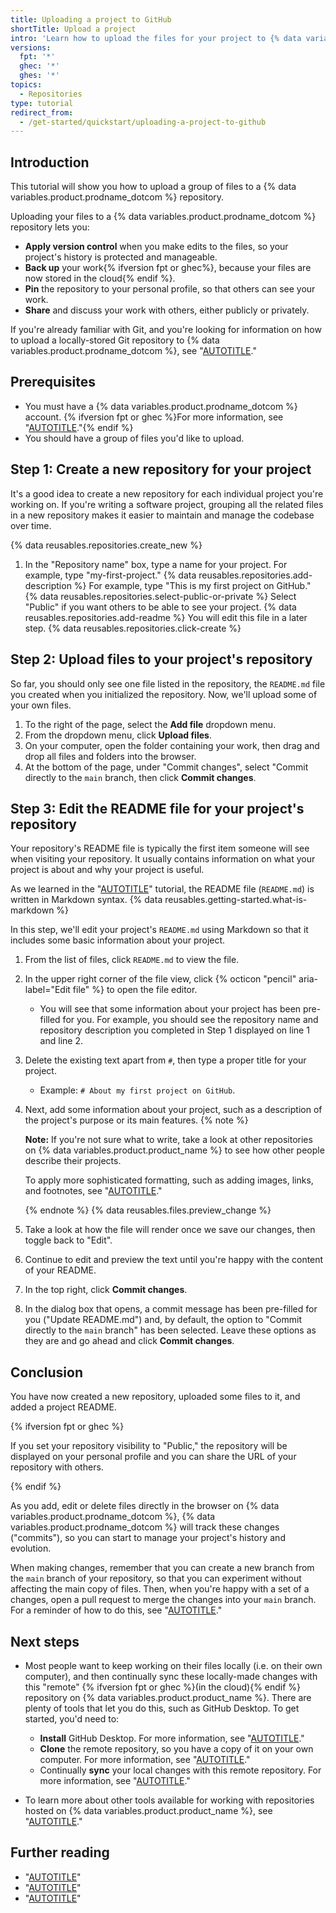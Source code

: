 ```yaml
---
title: Uploading a project to GitHub
shortTitle: Upload a project
intro: 'Learn how to upload the files for your project to {% data variables.product.prodname_dotcom %}.'
versions:
  fpt: '*'
  ghec: '*'
  ghes: '*'
topics:
  - Repositories
type: tutorial
redirect_from:
  - /get-started/quickstart/uploading-a-project-to-github
---
```


## Introduction

This tutorial will show you how to upload a group of files to a {% data variables.product.prodname_dotcom %} repository.

Uploading your files to a {% data variables.product.prodname_dotcom %} repository lets you:
- **Apply version control** when you make edits to the files, so your project's history is protected and manageable.
- **Back up** your work{% ifversion fpt or ghec%}, because your files are now stored in the cloud{% endif %}.
- **Pin** the repository to your personal profile, so that others can see your work.
- **Share** and discuss your work with others, either publicly or privately.

If you're already familiar with Git, and you're looking for information on how to upload a locally-stored Git repository to {% data variables.product.prodname_dotcom %}, see "[AUTOTITLE](/migrations/importing-source-code/using-the-command-line-to-import-source-code/adding-locally-hosted-code-to-github#adding-a-local-repository-to-github-using-git)."

## Prerequisites

- You must have a {% data variables.product.prodname_dotcom %} account. {% ifversion fpt or ghec %}For more information, see "[AUTOTITLE](/get-started/start-your-journey/creating-an-account-on-github)."{% endif %}
- You should have a group of files you'd like to upload.

## Step 1: Create a new repository for your project

It's a good idea to create a new repository for each individual project you're working on. If you're writing a software project, grouping all the related files in a new repository makes it easier to maintain and manage the codebase over time.

{% data reusables.repositories.create_new %}
1. In the "Repository name" box, type a name for your project. For example, type "my-first-project."
{% data reusables.repositories.add-description %} For example, type "This is my first project on GitHub."
{% data reusables.repositories.select-public-or-private %} Select "Public" if you want others to be able to see your project.
{% data reusables.repositories.add-readme %} You will edit this file in a later step.
{% data reusables.repositories.click-create %}

## Step 2: Upload files to your project's repository

So far, you should only see one file listed in the repository, the `README.md` file you created when you initialized the repository. Now, we'll upload some of your own files.

1. To the right of the page, select the **Add file** dropdown menu.
1. From the dropdown menu, click **Upload files**.
1. On your computer, open the folder containing your work, then drag and drop all files and folders into the browser.
1. At the bottom of the page, under "Commit changes", select "Commit directly to the `main` branch, then click **Commit changes**.

## Step 3: Edit the README file for your project's repository

Your repository's README file is typically the first item someone will see when visiting your repository. It usually contains information on what your project is about and why your project is useful.

As we learned in the "[AUTOTITLE](/get-started/start-your-journey/hello-world)" tutorial, the README file (`README.md`) is written in Markdown syntax. {% data reusables.getting-started.what-is-markdown %}

In this step, we'll edit your project's `README.md` using Markdown so that it includes some basic information about your project.

1. From the list of files, click `README.md` to view the file.
1. In the upper right corner of the file view, click {% octicon "pencil" aria-label="Edit file" %} to open the file editor.
   - You will see that some information about your project has been pre-filled for you. For example, you should see the repository name and repository description you completed in Step 1 displayed on line 1 and line 2.
1. Delete the existing text apart from `#`, then type a proper title for your project.
   - Example: `# About my first project on GitHub`.
1. Next, add some information about your project, such as a description of the project's purpose or its main features.
   {% note %}

   **Note:** If you're not sure what to write, take a look at other repositories on {% data variables.product.product_name %} to see how other people describe their projects.

   To apply more sophisticated formatting, such as adding images, links, and footnotes, see "[AUTOTITLE](/get-started/writing-on-github/getting-started-with-writing-and-formatting-on-github/basic-writing-and-formatting-syntax)."

   {% endnote %}
{% data reusables.files.preview_change %}
1. Take a look at how the file will render once we save our changes, then toggle back to "Edit".
1. Continue to edit and preview the text until you're happy with the content of your README.
1. In the top right, click **Commit changes**.
1. In the dialog box that opens, a commit message has been pre-filled for you ("Update README.md") and, by default, the option to "Commit directly to the `main` branch" has been selected. Leave these options as they are and go ahead and click **Commit changes**.

## Conclusion

You have now created a new repository, uploaded some files to it, and added a project README.

{% ifversion fpt or ghec %}

If you set your repository visibility to "Public," the repository will be displayed on your personal profile and you can share the URL of your repository with others.

{% endif %}

As you add, edit or delete files directly in the browser on {% data variables.product.prodname_dotcom %}, {% data variables.product.prodname_dotcom %} will track these changes ("commits"), so you can start to manage your project's history and evolution.

When making changes, remember that you can create a new branch from the `main` branch of your repository, so that you can experiment without affecting the main copy of files. Then, when you're happy with a set of a changes, open a pull request to merge the changes into your `main` branch. For a reminder of how to do this, see "[AUTOTITLE](/get-started/quickstart/hello-world)."

## Next steps

- Most people want to keep working on their files locally (i.e. on their own computer), and then continually sync these locally-made changes with this "remote" {% ifversion fpt or ghec %}(in the cloud){% endif %} repository on {% data variables.product.product_name %}. There are plenty of tools that let you do this, such as GitHub Desktop. To get started, you'd need to:
   - **Install** GitHub Desktop. For more information, see "[AUTOTITLE](/desktop/overview/getting-started-with-github-desktop)."
   - **Clone** the remote repository, so you have a copy of it on your own computer. For more information, see "[AUTOTITLE](/desktop/adding-and-cloning-repositories/cloning-and-forking-repositories-from-github-desktop)."
   - Continually **sync** your local changes with this remote repository. For more information, see "[AUTOTITLE](/desktop/working-with-your-remote-repository-on-github-or-github-enterprise/syncing-your-branch-in-github-desktop)."

- To learn more about other tools available for working with repositories hosted on {% data variables.product.product_name %}, see "[AUTOTITLE](/get-started/using-github/connecting-to-github)."

## Further reading

- "[AUTOTITLE](/repositories/managing-your-repositorys-settings-and-features/customizing-your-repository/about-readmes)"
- "[AUTOTITLE](/repositories/working-with-files/managing-files)"
- "[AUTOTITLE](/repositories/creating-and-managing-repositories/cloning-a-repository)"
